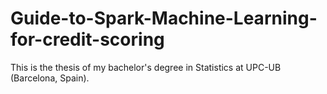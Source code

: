 # Guide-to-Spark-Machine-Learning-for-credit-scoring
This is the thesis of my bachelor's degree in Statistics at UPC-UB (Barcelona, Spain).
